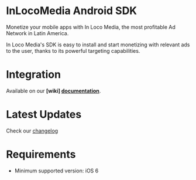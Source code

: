 InLocoMedia Android SDK
===
Monetize your mobile apps with In Loco Media, the most profitable Ad Network in Latin America.

In Loco Media's SDK is easy to install and start monetizing with relevant ads to the user, thanks to its powerful targeting capabilities. 

Integration
===
Available on our **[wiki] [documentation]**.

Latest Updates
===
Check our [changelog]

Requirements
==
* Minimum supported version: iOS 6

[documentation]: https://github.com/In-Loco-Media/inlocomedia-ios-sdk/wiki
[sign_up]: http://inlocomedia.com/
[changelog]: https://github.com/In-Loco-Media/inlocomedia-ios-sdk/blob/master/CHANGELOG.md
